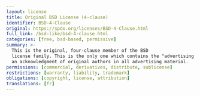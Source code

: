 ```yaml
---
layout: license
title: Original BSD License (4-clause)
identifier: BSD-4-Clause
original: https://spdx.org/licenses/BSD-4-Clause.html
full_link: /bsd-like/bsd-4-clause.html
categories: [free, bsd-based, permissive]
summary: >-
  This is the original, four-clause member of the BSD
  license family. This is the only one which contains the "advertising clause", which requires including
  an acknowledgment of original authors in all advertising material.
permissions: [commercial, derivatives, distribute, sublicense]
restrictions: [warranty, liability, trademark]
obligations: [copyright, license, attribution]
translations: [fr]
---
```

